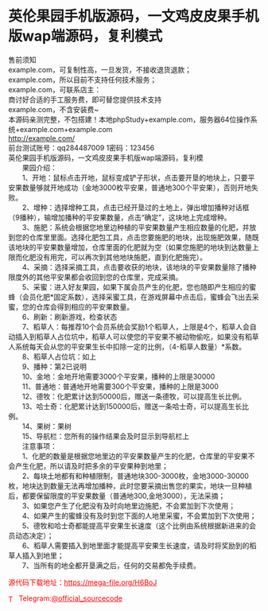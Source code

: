 # 英伦果园手机版源码，一文鸡皮皮果手机版wap端源码，复利模式

售前须知<br>example.com，可复制性高，一旦发货，不接收退货退款；<br>example.com，所以目前不支持任何技术服务；<br>example.com，可联系店主：<br>商讨好合适的手工服务费，即可替您提供技术支持<br>example.com，不含安装费~<br>本源码亲测完整，不包搭建！本地phpStudy+example.com，服务器64位操作系统+example.com+example.com<br>http://example.com/<br>前台测试账号：qq284487009 1密码：123456<br>英伦果园手机版源码，一文鸡皮皮果手机版wap端源码，复利模<br>　　果园介绍：<br>　　1、开地：鼠标点击开地，鼠标变成铲子形状，点击要开垦的地块上，只要平安果数量够就开地成功（金地3000枚平安果，普通地300个平安果），否则开地失败。<br>　　2、增种：选择增种工具，点击已经开垦过的土地上，弹出增加播种对话框（9播种），输增加播种的平安果数量，点击“确定”，这块地上完成增种。<br>　　3、施肥：系统会根据您地里边种植的平安果数量产生相应数量的化肥，并放到您的仓库里里面。选择化肥包工具，点击您要施肥的地块，出现施肥效果，随既该地块的平安果数量增加，仓库里面的化肥就为空（如果您施肥的地块到达数量上限而化肥没有用完，可以再次到其他地块施肥，直到化肥施完）。<br>　　4、采摘：选择采摘工具，点击要收获的地块，该地块的平安果数量除了播种限度外的其他平安果都会收回到您的仓库里，完成采摘。<br>　　5、采蜜：进入好友果园，如果下属会员产生的化肥，您也随即产生相应的蜜蜂（会员化肥*固定系数），选择采蜜工具，在游戏屏幕中点击后，蜜蜂会飞出去采蜜，您的仓库会得到相应的平安果数量。<br>　　6、刷新：刷新游戏，检查状态<br>　　7、稻草人：每推荐10个会员系统会奖励1个稻草人，上限是4个，稻草人会自动插入到稻草人占位坑中，稻草人可以使您的平安果不被动物偷吃，如果没有稻草人系统每天会从您的平安果生长中扣除一定的比例，（4-稻草人数量）*系数。<br>　　8、稻草人占位坑：如上<br>　　9、播种：第2已说明<br>　　10、金地：金地开地需要3000个平安果，播种的上限是30000<br>　　11、普通地：普通地开地需要300个平安果，播种的上限是3000<br>　　12、德牧：化肥累计达到50000后，赠送一条德牧，可以提高生长比例。<br>　　13、哈士奇：化肥累计达到150000后，赠送一条哈士奇，可以提高生长比例。<br>　　14、果树：果树<br>　　15、导航栏：您所有的操作结果会及时显示到导航栏上<br>　　注意事项：<br>　　1、化肥的数量是根据您地里边的平安果数量产生的化肥，仓库里的平安果不会产生化肥，所以请及时把多余的平安果种到地里；<br>　　2、每块土地都有和种植限制，普通地块300-3000枚，金地3000-30000枚，地块达到数量无法再增加播种，此时您要采摘出售您的果实，地块一旦种植后，都要保留限度的平安果数量（普通地300,金地3000），无法采摘；<br>　　3、如果您产生了化肥没有及时向地里边施肥，不会累加到下次使用；<br>　　4、如果产生的蜜蜂没有及时到您下面的人地里采蜜，不会累加到下次使用；<br>　　5、德牧和哈士奇都能提高平安果生长速度（这个比例由系统根据新进来的会员动态决定）；<br>　　6、稻草人需要插入到地里面才能提高平安果生长速度，请及时将奖励到的稻草人插入到地里；<br>　　7、当所有的地全都开垦满之后，任何的交易都免手续费。<br>


<p style="color: red;">源代码下载地址：<a href="https://mega-file.org/H6BoJ" style="color: red;">https://mega-file.org/H6BoJ</a></p><p style="color: red;"><img src="https://cdn-icons-png.flaticon.com/512/2111/2111646.png" alt="Telegram Icon" style="width: 16px; vertical-align: middle; margin-right: 5px;">Telegram:<a href="https://t.me/official_sourcecode" style="color: red;">@official_sourcecode</a></p>